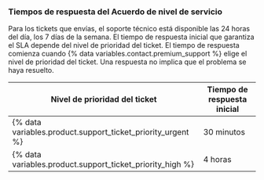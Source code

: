 ### Tiempos de respuesta del Acuerdo de nivel de servicio

Para los tickets que envías, el soporte técnico está disponible las 24 horas del día, los 7 días de la semana. El tiempo de respuesta inicial que garantiza el SLA depende del nivel de prioridad del ticket. El tiempo de respuesta comienza cuando {% data variables.contact.premium_support %} elige el nivel de prioridad del ticket. Una respuesta no implica que el problema se haya resuelto.

| Nivel de prioridad del ticket                                      | Tiempo de respuesta inicial |
| ------------------------------------------------------------------ | --------------------------- |
| {% data variables.product.support_ticket_priority_urgent %} | 30 minutos                  |
| {% data variables.product.support_ticket_priority_high %}   | 4 horas                     |
